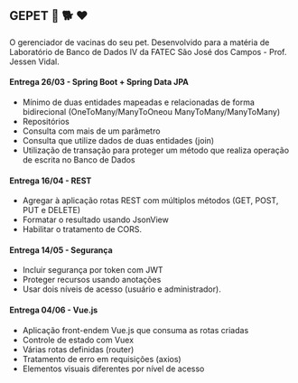 ## GEPET :syringe: :dog2: :heart:
O gerenciador de vacinas do seu pet. Desenvolvido para a matéria de Laboratório de Banco de Dados IV da FATEC São José dos Campos - Prof. Jessen Vidal.



#### Entrega 26/03 - Spring Boot + Spring Data JPA

- Mínimo de duas entidades mapeadas e relacionadas de forma bidirecional (OneToMany/ManyToOneou ManyToMany/ManyToMany)
- Repositórios
- Consulta com mais de um parâmetro
- Consulta que utilize dados de duas entidades (join)
- Utilização de transação para proteger um método que realiza operação de escrita no Banco de Dados


#### Entrega 16/04 - REST

- Agregar à aplicação rotas REST com múltiplos métodos (GET, POST, PUT e DELETE)
- Formatar o resultado usando JsonView
- Habilitar o tratamento de CORS.


#### Entrega 14/05 - Segurança

- Incluir segurança por token com JWT
- Proteger recursos usando anotações
- Usar dois níveis de acesso (usuário e administrador).


#### Entrega 04/06 - Vue.js

- Aplicação front-endem Vue.js que consuma as rotas criadas
- Controle de estado com Vuex
- Várias rotas definidas (router)
- Tratamento de erro em requisições (axios)
- Elementos visuais diferentes por nível de acesso
